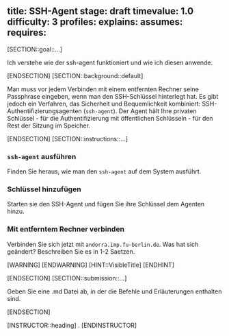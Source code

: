 title: SSH-Agent
stage: draft
timevalue: 1.0
difficulty: 3
profiles:
explains:
assumes:
requires:
---
[SECTION::goal::...]

Ich verstehe wie der ssh-agent funktioniert und wie ich diesen anwende.

[ENDSECTION]
[SECTION::background::default]

Man muss vor jedem Verbinden mit einem entfernten Rechner seine Passphrase eingeben, wenn man den SSH-Schlüssel hinterlegt hat.
Es gibt jedoch ein Verfahren, das Sicherheit und Bequemlichkeit kombiniert: SSH-Authentifizierungsagenten (`ssh-agent`). Der Agent hält Ihre privaten Schlüssel - für die Authentifizierung mit öffentlichen Schlüsseln - für den Rest der Sitzung im Speicher.

[ENDSECTION]
[SECTION::instructions::...]

### `ssh-agent` ausführen

Finden Sie heraus, wie man den `ssh-agent` auf dem System ausführt.

### Schlüssel hinzufügen

Starten sie den SSH-Agent und fügen Sie ihre Schlüssel dem Agenten hinzu.

### Mit entferntem Rechner verbinden

Verbinden Sie sich jetzt mit `andorra.imp.fu-berlin.de`.
Was hat sich geändert? Beschreiben Sie es in 1-2 Saetzen.

[WARNING]
[ENDWARNING]
[HINT::VisibleTitle]
[ENDHINT]

[ENDSECTION]
[SECTION::submission::...]

Geben Sie eine .md Datei ab, in der die Befehle und Erläuterungen enthalten sind.

[ENDSECTION]

[INSTRUCTOR::heading]
.
[ENDINSTRUCTOR]
